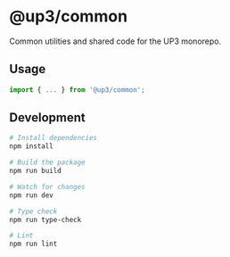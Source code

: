 # @up3/common

Common utilities and shared code for the UP3 monorepo.

## Usage

```typescript
import { ... } from '@up3/common';
```

## Development

```bash
# Install dependencies
npm install

# Build the package
npm run build

# Watch for changes
npm run dev

# Type check
npm run type-check

# Lint
npm run lint
```
